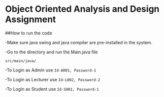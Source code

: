 # Object Oriented Analysis and Design Assignment


##How to run the code

-Make sure java swing and java compiler are pre-installed in the system.

-Go to the directory and run the Main.java file
```
src/main/java/
```
-To Login as Admin use 
``Id-A001, Password-1``

-To Login as Lecturer use
``Id-L002, Password-2``

-To Login as Student use
``Id-S001, Password-1``


